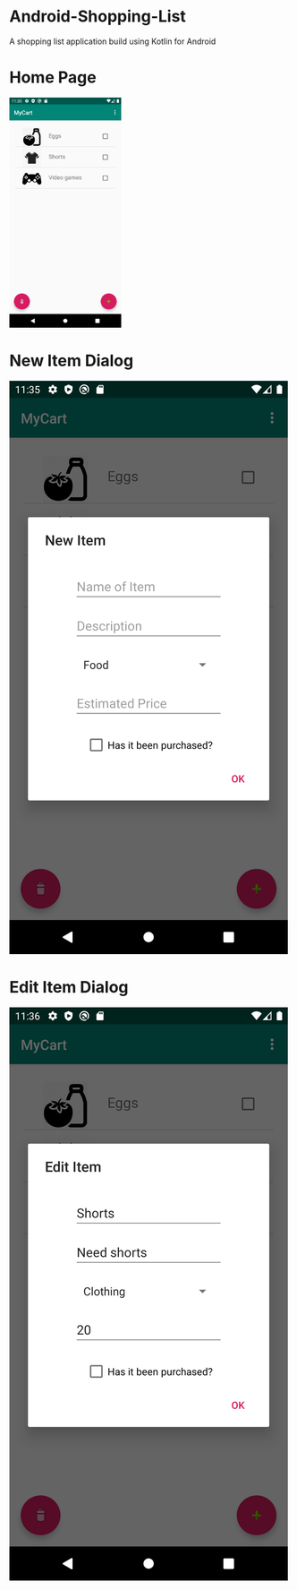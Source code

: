 # Android-Shopping-List
A shopping list application build using Kotlin for Android

# Home Page
<img src="./home%20page.png" width="200">

# New Item Dialog
![](/new%20dialog.png)

# Edit Item Dialog
![](/edit%20dialog.png)
